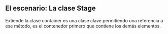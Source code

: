 ## El escenario: La clase Stage

Extiende la clase container es una clase clave permitiendo una referencia a ese método, es el contenedor primero que contiene los demás elementos.

